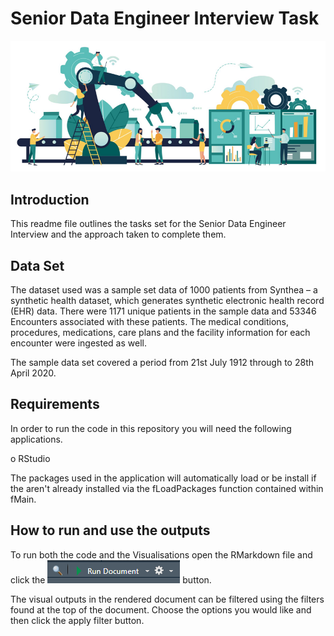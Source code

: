 # Senior Data Engineer Interview Task

![Data Engineering](https://github.com/Ewan-Driver/SnrDatEng/blob/main/images/DE.PNG?raw=true)


## Introduction

This readme file outlines the tasks set for the Senior Data Engineer Interview and the approach taken to complete them.

## Data Set

The dataset used was a sample set data of 1000 patients from Synthea – a synthetic health dataset, which generates synthetic electronic health record (EHR) data.
There were 1171 unique patients in the sample data and 53346 Encounters associated with these patients.
The medical conditions, procedures, medications, care plans and the facility information for each encounter were ingested as well.

The sample data set covered a period from 21st July 1912 through to 28th April 2020.


## Requirements
In order to run the code in this repository you will need the following applications.

o	RStudio

The packages used in the application will automatically load or be install if the aren't already installed via the fLoadPackages function contained within fMain.



## How to run and use the outputs

To run both the code and the Visualisations open the RMarkdown file and click the ![Run Document](https://github.com/Ewan-Driver/SnrDatEng/blob/main/images/RunApp.PNG?raw=true) button.

The visual outputs in the rendered document can be filtered using the filters found at the top of the document. Choose the options you would like and then click the apply filter button.
